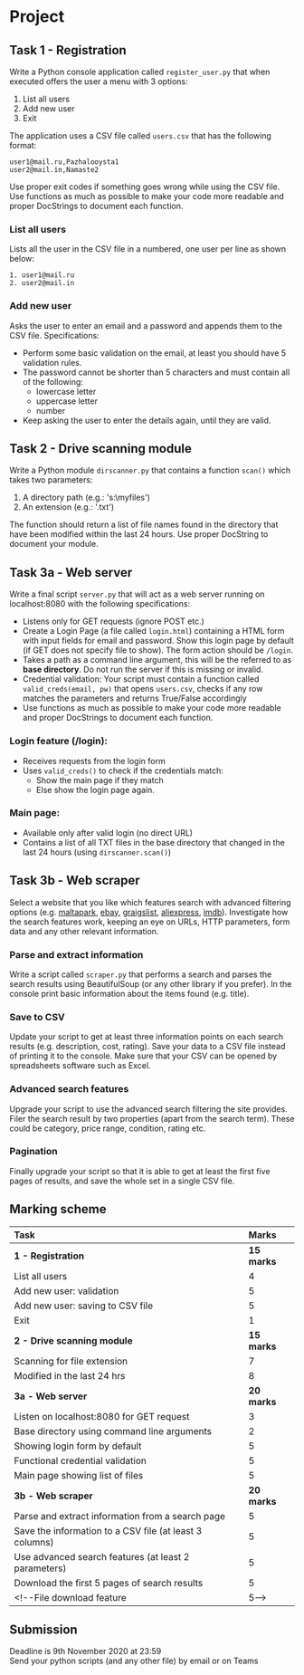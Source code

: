 # Project

## Task 1 - Registration
Write a Python console application called ```register_user.py``` that when executed offers the user a menu with 3 options:
1. List all users 
2. Add new user  
3. Exit

The application uses a CSV file called ```users.csv``` that has the following format:
~~~
user1@mail.ru,Pazhalooysta1
user2@mail.in,Namaste2
~~~
Use proper exit codes if something goes wrong while using the CSV file. Use functions as much as possible to make your code more readable and proper DocStrings to document each function.

### List all users
Lists all the user in the CSV file in a numbered, one user per line as shown below:
~~~
1. user1@mail.ru
2. user2@mail.in
~~~

### Add new user
Asks the user to enter an email and a password and appends them to the CSV file. Specifications:
* Perform some basic validation on the email, at least you should have 5 validation rules.
* The password cannot be shorter than 5 characters and must contain all of the following:
    * lowercase letter
    * uppercase letter
    * number
* Keep asking the user to enter the details again, until they are valid.

## Task 2 - Drive scanning module
Write a Python module ```dirscanner.py``` that contains a function ```scan()``` which takes two parameters:
1. A directory path (e.g.: 's:\myfiles')
1. An extension (e.g.: '.txt')  

The function should return a list of file names found in the directory that have been modified within the last 24 hours. Use proper DocString to document your module.

## Task 3a - Web server
Write a final script ```server.py``` that will act as a web server running on localhost:8080 with the following specifications:
* Listens only for GET requests (ignore POST etc.)
* Create a Login Page (a file called ```login.html```) containing a HTML form with input fields for email and password. Show this login page by default (if GET does not specify file to show). The form action should be ```/login```.
* Takes a path as a command line argument, this will be the referred to as **base directory**. Do not run the server if this is missing or invalid.
* Credential validation: Your script must contain a function called ```valid_creds(email, pw)``` that opens ```users.csv```, checks if any row matches the parameters and returns True/False accordingly
* Use functions as much as possible to make your code more readable and proper DocStrings to document each function.

### Login feature (/login): 
* Receives requests from the login form
* Uses ```valid_creds()``` to check if the credentials match:
    * Show the main page if they match
    * Else show the login page again.

### Main page: 
* Available only after valid login (no direct URL)
* Contains a list of all TXT files in the base directory that changed in the last 24 hours (using ```dirscanner.scan()```) 

<!--### Download file (/getfile?f=xyz.txt): 
* The list in the main page should be made up of links that allows the user to download the files.
* When one of these links are clicked, you need to fetch the specified file from the base directory:
    * If found, open it and send it to the user
    * If not found, send a 404.-->

## Task 3b - Web scraper
Select a website that you like which features search with advanced filtering options (e.g. [maltapark](https://maltapark.com), [ebay](https://ebay.com), [graigslist](https://craigslist.org), [aliexpress](https://aliexpress.com), [imdb](https://imdb.com)). Investigate how the search features work, keeping an eye on URLs, HTTP parameters, form data and any other relevant information.

### Parse and extract information
Write a script called ```scraper.py``` that performs a search and parses the search results using BeautifulSoup (or any other library if you prefer). In the console print basic information about the items found (e.g. title).

### Save to CSV
Update your script to get at least three information points on each search results (e.g. description, cost, rating). Save your data to a CSV file instead of printing it to the console. Make sure that your CSV can be opened by spreadsheets software such as Excel.

### Advanced search features
Upgrade your script to use the advanced search filtering the site provides.  Filer the search result by two properties (apart from the search term). These could be category, price range, condition, rating etc.

### Pagination
Finally upgrade your script so that it is able to get at least the first five pages of results, and save the whole set in a single CSV file.

## Marking scheme
Task | Marks
:--- | :--- 
**1 - Registration** | **15 marks**
List all users | 4
Add new user: validation | 5
Add new user: saving to CSV file | 5
Exit | 1
**2 - Drive scanning module** | **15 marks**
Scanning for file extension | 7
Modified in the last 24 hrs | 8
**3a - Web server** | **20 marks**
Listen on localhost:8080 for GET request | 3
Base directory using command line arguments | 2
Showing login form by default | 5
Functional credential validation | 5
Main page showing list of files | 5
**3b - Web scraper** | **20 marks**
Parse and extract information from a search page | 5
Save the information to a CSV file (at least 3 columns) | 5
Use advanced search features (at least 2 parameters) | 5
Download the first 5 pages of search results | 5
<!--File download feature | 5-->

## Submission
Deadline is 9th November 2020 at 23:59  
Send your python scripts (and any other file) by email or on Teams  
